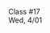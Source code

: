 <div class="lecture2">

<div class="column_date">
<p markdown="block">

Class #17 <br>
Wed, 4/01

</p>
</div>
<div class="column_materials">
<p markdown="block">



</p>
</div>

<div class="column_assign">
<p markdown="block">



</p>
</div>

</div>

